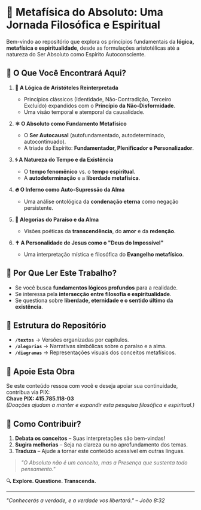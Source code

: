 # 🌌 **Metafísica do Absoluto: Uma Jornada Filosófica e Espiritual**  

Bem-vindo ao repositório que explora os princípios fundamentais da **lógica, metafísica e espiritualidade**, desde as formulações aristotélicas até a natureza do Ser Absoluto como Espírito Autoconsciente.  

## 📜 **O Que Você Encontrará Aqui?**  

1. **📖 A Lógica de Aristóteles Reinterpretada**  
   - Princípios clássicos (Identidade, Não-Contradição, Terceiro Excluído) expandidos com o **Princípio da Não-Disformidade**.  
   - Uma visão temporal e atemporal da causalidade.  

2. **⚛️ O Absoluto como Fundamento Metafísico**  
   - O **Ser Autocausal** (autofundamentado, autodeterminado, autocontinuado).  
   - A tríade do Espírito: **Fundamentador, Plenificador e Personalizador**.  

3. **🌀 A Natureza do Tempo e da Existência**  
   - O **tempo fenomênico** vs. o **tempo espiritual**.  
   - A **autodeterminação** e a **liberdade metafísica**.  

4. **🔥 O Inferno como Auto-Supressão da Alma**  
   - Uma análise ontológica da **condenação eterna** como negação persistente.  

5. **💎 Alegorias do Paraíso e da Alma**  
   - Visões poéticas da **transcendência**, do **amor** e da **redenção**.  

6. **✝️ A Personalidade de Jesus como o "Deus do Impossível"**  
   - Uma interpretação mística e filosófica do **Evangelho metafísico**.  

## 🌟 **Por Que Ler Este Trabalho?**  
- Se você busca **fundamentos lógicos profundos** para a realidade.  
- Se interessa pela **intersecção entre filosofia e espiritualidade**.  
- Se questiona sobre **liberdade, eternidade e o sentido último da existência**.  

## 📂 **Estrutura do Repositório**  
- **`/textos`** → Versões organizadas por capítulos.  
- **`/alegorias`** → Narrativas simbólicas sobre o paraíso e a alma.  
- **`/diagramas`** → Representações visuais dos conceitos metafísicos.  

## 💛 **Apoie Esta Obra**  
Se este conteúdo ressoa com você e deseja apoiar sua continuidade, contribua via PIX:  
**Chave PIX: 415.785.118-03**  
*(Doações ajudam a manter e expandir esta pesquisa filosófica e espiritual.)*  

## 🚀 **Como Contribuir?**  
1. **Debata os conceitos** – Suas interpretações são bem-vindas!  
2. **Sugira melhorias** – Seja na clareza ou no aprofundamento dos temas.  
3. **Traduza** – Ajude a tornar este conteúdo acessível em outras línguas.  

> *"O Absoluto não é um conceito, mas a Presença que sustenta todo pensamento."*  

🔍 **Explore. Questione. Transcenda.**  

---  

*"Conhecerás a verdade, e a verdade vos libertará." – João 8:32*  
